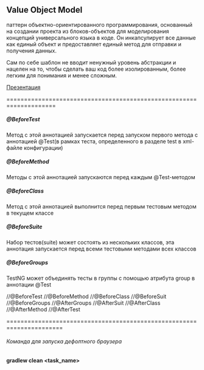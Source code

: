 ## Value Object Model

паттерн объектно-ориентированного программирования, основанный на создании проекта из блоков-объектов для моделирования концепций универсального языка в коде. Он инкапсулирует все данные как единый объект и предоставляет единый метод для отправки и получения данных.

Сам по себе шаблон не вводит ненужный уровень абстракции и нацелен на то, чтобы сделать ваш код более изолированным, более легким для понимания и менее сложным.

[Презентация](https://docs.google.com/presentation/d/1XbOPaI3rRjGGRTcgpCC2nw4sCmFnMlp8/edit?usp=drive_link&ouid=100462493827587974016&rtpof=true&sd=true)

====================================================================

##### @BeforeTest

Метод с этой аннотацией запускается перед запуском первого метода с аннотацией @Test(в рамках теста, определенного в разделе test в xml-файле конфигурации)

##### @BeforeMethod

Методы с этой аннотацией запускаются перед каждым @Test-методом

##### @BeforeClass

Метод с этой аннотацией выполнится перед первым тестовым методом в текущем классе

##### @BeforeSuite

Набор тестов(suite) может состоять из нескольких классов, эта аннотация запускается перед всеми тестовыми методами всех классов

##### @BeforeGroups

TestNG может объединять тесты в группы с помощью атрибута group в аннотации @Test

//@BeforeTest
    //@BeforeMethod
        //@BeforeClass
            //@BeforeSuit
                //@BeforeGroups
                    //@AfterGroups
                //@AfterSuit
            //@AfterClass
        //@AfterMethod
//@AfterTest

======================================================================

###### Команда для запуска дефолтного браузера

**gradlew clean <task_name>**

